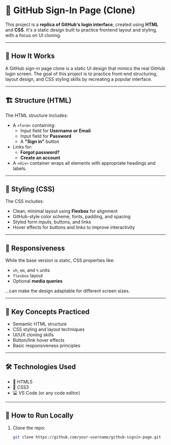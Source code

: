 # 🔐 GitHub Sign-In Page (Clone)

This project is a **replica of GitHub's login interface**, created using **HTML** and **CSS**. It's a static design built to practice frontend layout and styling, with a focus on UI cloning.

---

## 📌 How It Works

A GitHub sign-in page clone is a static UI design that mimics the real GitHub login screen. The goal of this project is to practice front-end structuring, layout design, and CSS styling skills by recreating a popular interface.

---

## 🏗️ Structure (HTML)

The HTML structure includes:

- A `<form>` containing:
  - Input field for **Username or Email**
  - Input field for **Password**
  - A **"Sign in"** button
- Links for:
  - **Forgot password?**
  - **Create an account**
- A `<div>` container wraps all elements with appropriate headings and labels.

---

## 🎨 Styling (CSS)

The CSS includes:

- Clean, minimal layout using **Flexbox** for alignment
- GitHub-style color scheme, fonts, padding, and spacing
- Styled form inputs, buttons, and links
- Hover effects for buttons and links to improve interactivity

---

## 📱 Responsiveness

While the base version is static, CSS properties like:

- `vh`, `em`, and `%` units
- `flexbox` layout
- Optional **media queries**

...can make the design adaptable for different screen sizes.

---

## 🧠 Key Concepts Practiced

- Semantic HTML structure
- CSS styling and layout techniques
- UI/UX cloning skills
- Button/link hover effects
- Basic responsiveness principles

---

## 🛠 Technologies Used

- 🧱 HTML5  
- 🎨 CSS3  
- 💻 VS Code (or any code editor)

---

## 🚀 How to Run Locally

1. Clone the repo:
   ```bash
   git clone https://github.com/your-username/github-signin-page.git
